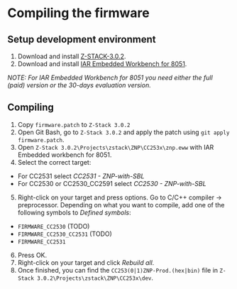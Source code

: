# Compiling the firmware

## Setup development environment
1. Download and install [Z-STACK-3.0.2](http://www.ti.com/tool/Z-STACK).
2. Download and install [IAR Embedded Workbench for 8051](https://www.iar.com/iar-embedded-workbench/#!?architecture=8051).

*NOTE: For IAR Embedded Workbench for 8051 you need either the full (paid) version or the 30-days evaluation version.*

## Compiling
1. Copy `firmware.patch` to `Z-Stack 3.0.2`
2. Open Git Bash, go to `Z-Stack 3.0.2` and apply the patch using `git apply firmware.patch`.
3. Open `Z-Stack 3.0.2\Projects\zstack\ZNP\CC253x\znp.eww` with IAR Embedded workbench for 8051.
4. Select the correct target:
  - For CC2531 select *CC2531 - ZNP-with-SBL*
  - For CC2530 or CC2530_CC2591 select *CC2530 - ZNP-with-SBL*
5. Right-click on your target and press options. Go to C/C++ compiler -> preprocessor. Depending on what you want to compile, add one of the following symbols to *Defined symbols*:
- `FIRMWARE_CC2530` (TODO)
- `FIRMWARE_CC2530_CC2531` (TODO)
- `FIRMWARE_CC2531`
6. Press OK.
7. Right-click on your target and click *Rebuild all*.
8. Once finished, you can find the `CC253(0|1)ZNP-Prod.(hex|bin)` file in `Z-Stack 3.0.2\Projects\zstack\ZNP\CC253x\dev`.

